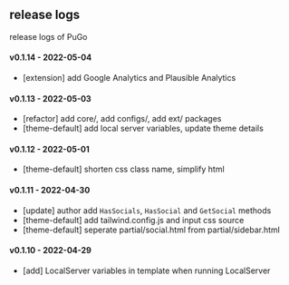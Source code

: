 ## release logs

release logs of PuGo

#### v0.1.14 - 2022-05-04

- [extension] add Google Analytics and Plausible Analytics

#### v0.1.13 - 2022-05-03

- [refactor] add core/, add configs/, add ext/ packages
- [theme-default] add local server variables, update theme details

#### v0.1.12 - 2022-05-01

- [theme-default] shorten css class name, simplify html

#### v0.1.11 - 2022-04-30

- [update] author add `HasSocials`, `HasSocial` and `GetSocial` methods
- [theme-default] add tailwind.config.js and input css source
- [theme-default] seperate partial/social.html from partial/sidebar.html

#### v0.1.10 - 2022-04-29

- [add] LocalServer variables in template when running LocalServer